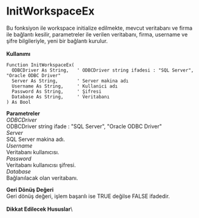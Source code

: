 # InitWorkspaceEx

Bu fonksiyon ile workspace initialize edilmekte, mevcut veritabanı ve firma ile bağlantı kesilir, parametreler ile verilen veritabanı, firma, username ve şifre bilgileriyle, yeni bir bağlantı kurulur.\
\
**Kullanımı**

```
Function InitWorkspaceEx(
  ODBCDriver As String,   ' ODBCDriver string ifadesi : "SQL Server", "Oracle ODBC Driver"
  Server As String,       ' Server makina adı
  Username As String,     ' Kullanici adı
  Password As String,     ' Şifresi
  Database As String,     ' Veritabanı
) As Bool
```

**Parametreler**\
_ODBCDriver_\
ODBCDriver string ifade : "SQL Server", "Oracle ODBC Driver"\
_Server_\
SQL Server makina adı.\
_Username_\
Veritabanı kullanıcısı.\
_Password_\
Veritabanı kullanıcısı şifresi.\
_Database_\
Bağlanılacak olan veritabanı.

**Geri Dönüş Değeri**\
Geri dönüş değeri, işlem başarılı ise TRUE değilse FALSE ifadedir.\
\
**Dikkat Edilecek Hususlar**\
